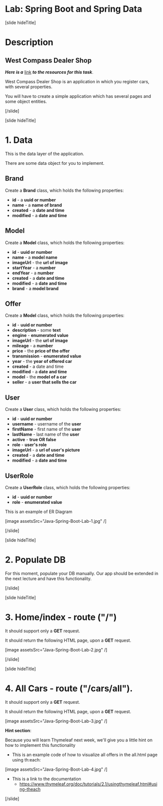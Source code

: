 # Lab: Spring Boot and Spring Data

[slide hideTitle]

# Description

## West Compass Dealer Shop

_**Here is a**_ [link](https://mega.nz/file/PBg1naYb#DUBZe2b3Z6aGSvoKOcmFf5WSf-vBiWg9Fq5seMvWviE) _**to the resources for this task**_.

West Compass Dealer Shop is an application in which you register cars, with several properties.

You will have to create a simple application which has several pages and some object entities.

[/slide]

[slide hideTitle]

# 1. Data

This is the data layer of the application.

There are some data object for you to implement.

## Brand

Create a **Brand** class, which holds the following properties:

- **id** - a **uuid or number**
- **name** - a **name of brand**
- **created** - a **date and time**
- **modified** - a **date and time**

## Model

Create a **Model** class, which holds the following properties:

- **id** - **uuid or number**
- **name** - a **model name**
- **imageUrl** - the **url of image**
- **startYear** - a **number**
- **endYear** - a **number**
- **created** - a **date and time**
- **modified** - a **date and time**
- **brand** - a **model brand**

## Offer

Create a **Model** class, which holds the following properties:

- **id** - **uuid or number**
- **description** - some **text**
- **engine** - **enumerated value**
- **imageUrl** - the **url of image**
- **mileage** - a **number**
- **price** - the **price of the offer**
- **transmission** - **enumerated value**
- **year** - the **year of offered car**
- **created** - a date and time
- **modified** - a **date and time**
- **model** - the **model of a car**
- **seller** - a **user that sells the car**

## User

Create a **User** class, which holds the following properties:

- **id** - **uuid or number**
- **username** - username of the **user**
- **firstName** - first name of the **user**
- **lastName** - last name of the **user**
- **active** - **true OR false**
- **role** - **user's role**
- **imageUrl** - a **url of user's picture**
- **created** - a **date and time**
- **modified** - a **date and time**

## UserRole

Create a **UserRole** class, which holds the following properties:

- **id** - **uuid or number**
- **role** - **enumerated value**

This is an example of ER Diagram

[image assetsSrc="Java-Spring-Boot-Lab-1.jpg" /]

[/slide]

[slide hideTitle]

# 2. Populate DB

For this moment, populate your DB manually. Our app should be extended in the next lecture and have this functionality.

[/slide]

[slide hideTitle]

# 3. Home/index - route ("/")

It should support only a **GET** request.

It should return the following HTML page, upon a **GET** request.

[image assetsSrc="Java-Spring-Boot-Lab-2.jpg" /]

[/slide]

[slide hideTitle]

# 4. All Cars - route ("/cars/all").

It should support only a **GET** request.

It should return the following HTML page, upon a **GET** request.

[image assetsSrc="Java-Spring-Boot-Lab-3.jpg" /]

**Hint section**:

Because you will learn Thymeleaf next week, we'll give you a little hint on how to implement this functionality

- This is an example code of how to visualize all offers in the all.html page using th:each:

[image assetsSrc="Java-Spring-Boot-Lab-4.jpg" /]

- This is a link to the documentation
  - https://www.thymeleaf.org/doc/tutorials/2.1/usingthymeleaf.html#using-theach

[/slide]
